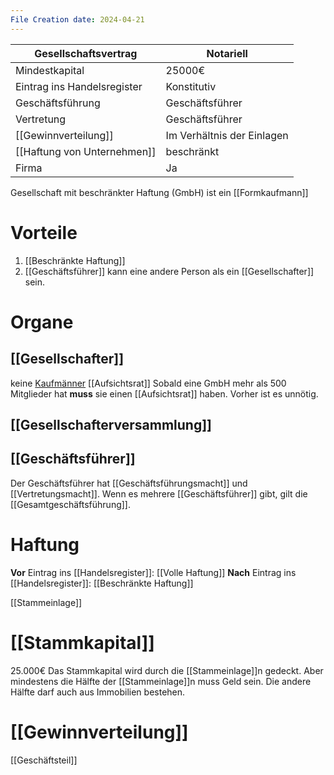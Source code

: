 ```yaml
---
File Creation date: 2024-04-21
---
```

| Gesellschaftsvertrag        | Notariell                  |
| --------------------------- | -------------------------- |
| Mindestkapital              | 25000€                     |
| Eintrag ins Handelsregister | Konstitutiv                |
| Geschäftsführung            | Geschäftsführer            |
| Vertretung                  | Geschäftsführer            |
| [[Gewinnverteilung]]        | Im Verhältnis der Einlagen |
| [[Haftung von Unternehmen]] | beschränkt                 |
| Firma                       | Ja                         |
Gesellschaft mit beschränkter Haftung (GmbH) 
ist ein [[Formkaufmann]]

# Vorteile
1. [[Beschränkte Haftung]]
2. [[Geschäftsführer]] kann eine andere Person als ein [[Gesellschafter]] sein.
# Organe
## [[Gesellschafter]]
keine [Kaufmänner](Kaufman)
[[Aufsichtsrat]] 
Sobald eine GmbH mehr als 500 Mitglieder hat **muss** sie einen [[Aufsichtsrat]] haben. Vorher ist es unnötig.
## [[Gesellschafterversammlung]]

## [[Geschäftsführer]]
Der Geschäftsführer hat [[Geschäftsführungsmacht]] und [[Vertretungsmacht]]. Wenn es mehrere [[Geschäftsführer]] gibt, gilt die [[Gesamtgeschäftsführung]].
# Haftung
**Vor** Eintrag ins [[Handelsregister]]: [[Volle Haftung]]
**Nach** Eintrag ins [[Handelsregister]]: [[Beschränkte Haftung]]

[[Stammeinlage]]
# [[Stammkapital]]
25.000€
Das Stammkapital wird durch die [[Stammeinlage]]n gedeckt. Aber mindestens die Hälfte der [[Stammeinlage]]n muss Geld sein. Die andere Hälfte darf auch aus Immobilien bestehen.
# [[Gewinnverteilung]]
[[Geschäftsteil]]